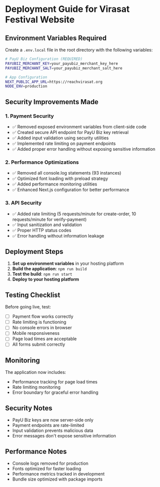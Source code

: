 # Deployment Guide for Virasat Festival Website

## Environment Variables Required

Create a `.env.local` file in the root directory with the following variables:

```bash
# PayU Biz Configuration (REQUIRED)
PAYUBIZ_MERCHANT_KEY=your_payubiz_merchant_key_here
PAYUBIZ_MERCHANT_SALT=your_payubiz_merchant_salt_here

# App Configuration
NEXT_PUBLIC_APP_URL=https://reachvirasat.org
NODE_ENV=production
```

## Security Improvements Made

### 1. Payment Security
- ✅ Removed exposed environment variables from client-side code
- ✅ Created secure API endpoint for PayU Biz key retrieval
- ✅ Added input validation using security utilities
- ✅ Implemented rate limiting on payment endpoints
- ✅ Added proper error handling without exposing sensitive information

### 2. Performance Optimizations
- ✅ Removed all console.log statements (93 instances)
- ✅ Optimized font loading with preload strategy
- ✅ Added performance monitoring utilities
- ✅ Enhanced Next.js configuration for better performance

### 3. API Security
- ✅ Added rate limiting (5 requests/minute for create-order, 10 requests/minute for verify-payment)
- ✅ Input sanitization and validation
- ✅ Proper HTTP status codes
- ✅ Error handling without information leakage

## Deployment Steps

1. **Set up environment variables** in your hosting platform
2. **Build the application**: `npm run build`
3. **Test the build**: `npm run start`
4. **Deploy to your hosting platform**

## Testing Checklist

Before going live, test:

- [ ] Payment flow works correctly
- [ ] Rate limiting is functioning
- [ ] No console errors in browser
- [ ] Mobile responsiveness
- [ ] Page load times are acceptable
- [ ] All forms submit correctly

## Monitoring

The application now includes:
- Performance tracking for page load times
- Rate limiting monitoring
- Error boundary for graceful error handling

## Security Notes

- PayU Biz keys are now server-side only
- Payment endpoints are rate-limited
- Input validation prevents malicious data
- Error messages don't expose sensitive information

## Performance Notes

- Console logs removed for production
- Fonts optimized for faster loading
- Performance metrics tracked in development
- Bundle size optimized with package imports
